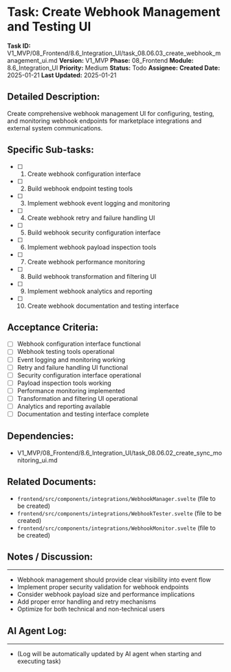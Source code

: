# Task: Create Webhook Management and Testing UI

**Task ID:** V1_MVP/08_Frontend/8.6_Integration_UI/task_08.06.03_create_webhook_management_ui.md
**Version:** V1_MVP
**Phase:** 08_Frontend
**Module:** 8.6_Integration_UI
**Priority:** Medium
**Status:** Todo
**Assignee:**
**Created Date:** 2025-01-21
**Last Updated:** 2025-01-21

## Detailed Description:
Create comprehensive webhook management UI for configuring, testing, and monitoring webhook endpoints for marketplace integrations and external system communications.

## Specific Sub-tasks:
- [ ] 1. Create webhook configuration interface
- [ ] 2. Build webhook endpoint testing tools
- [ ] 3. Implement webhook event logging and monitoring
- [ ] 4. Create webhook retry and failure handling UI
- [ ] 5. Build webhook security configuration interface
- [ ] 6. Implement webhook payload inspection tools
- [ ] 7. Create webhook performance monitoring
- [ ] 8. Build webhook transformation and filtering UI
- [ ] 9. Implement webhook analytics and reporting
- [ ] 10. Create webhook documentation and testing interface

## Acceptance Criteria:
- [ ] Webhook configuration interface functional
- [ ] Webhook testing tools operational
- [ ] Event logging and monitoring working
- [ ] Retry and failure handling UI functional
- [ ] Security configuration interface operational
- [ ] Payload inspection tools working
- [ ] Performance monitoring implemented
- [ ] Transformation and filtering UI operational
- [ ] Analytics and reporting available
- [ ] Documentation and testing interface complete

## Dependencies:
- V1_MVP/08_Frontend/8.6_Integration_UI/task_08.06.02_create_sync_monitoring_ui.md

## Related Documents:
- `frontend/src/components/integrations/WebhookManager.svelte` (file to be created)
- `frontend/src/components/integrations/WebhookTester.svelte` (file to be created)
- `frontend/src/components/integrations/WebhookMonitor.svelte` (file to be created)

## Notes / Discussion:
---
* Webhook management should provide clear visibility into event flow
* Implement proper security validation for webhook endpoints
* Consider webhook payload size and performance implications
* Add proper error handling and retry mechanisms
* Optimize for both technical and non-technical users

## AI Agent Log:
---
* (Log will be automatically updated by AI agent when starting and executing task)
